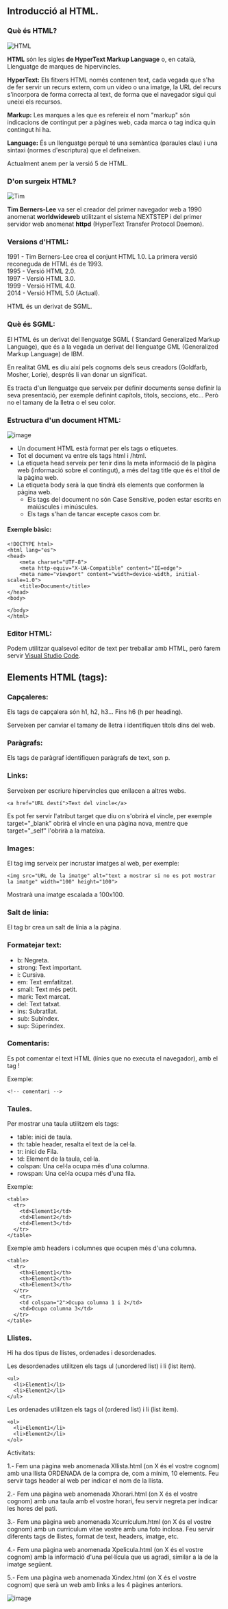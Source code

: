 ## Introducció al HTML.

### Què és HTML?

![HTML](https://user-images.githubusercontent.com/110727546/211291962-53330a1b-3811-456c-93b5-59bc18e88a9b.png)

**HTML** són les sigles **de HyperText Markup Language** o, en català, Llenguatge de marques de hipervincles.

**HyperText:** Els fitxers HTML només contenen text, cada vegada que s'ha de fer servir un recurs extern, com un vídeo o una imatge, la URL del recurs s'incorpora de forma correcta al text, de forma que el navegador sigui qui uneixi els recursos.

**Markup:** Les marques a les que es refereix el nom "markup" són indicacions de contingut per a pàgines web, cada marca o tag indica quin contingut hi ha.

**Language:** És un llenguatge perquè té una semàntica (paraules clau) i una sintaxi (normes d'escriptura) que el defineixen.

Actualment anem per la versió 5 de HTML.

### D'on surgeix HTML?

![Tim](https://upload.wikimedia.org/wikipedia/commons/thumb/f/f8/Tim_Berners-Lee.jpg/220px-Tim_Berners-Lee.jpg)

**Tim Berners-Lee** va ser el creador del primer navegador web a 1990 anomenat **worldwideweb** utilitzant el sistema NEXTSTEP i del primer servidor web anomenat **httpd** (HyperText Transfer Protocol Daemon).

### Versions d'HTML:

1991 - Tim Berners-Lee crea el conjunt HTML 1.0. La primera versió reconeguda de HTML és de 1993.<br>
1995 - Versió HTML 2.0.<br>
1997 - Versió HTML 3.0.<br>
1999 - Versió HTML 4.0.<br>
2014 - Versió HTML 5.0 (Actual).<br>

HTML és un derivat de SGML.

### Què és SGML: 

El HTML és un derivat del llenguatge SGML ( Standard Generalized Markup Language), que és a la vegada un derivat del llenguatge GML (Generalized Markup Language) de IBM.

En realitat GML es diu així pels cognoms dels seus creadors (Goldfarb, Mosher, Lorie), després li van donar un significat.

Es tracta d'un llenguatge que serveix per definir documents sense definir la seva presentació, per exemple definint capítols, títols, seccions, etc... Però no el tamany de la lletra o el seu color. 

### Estructura d'un document HTML:

![image](https://user-images.githubusercontent.com/110727546/218274745-f79c1aaf-5e35-40f0-81ad-3734de846c06.png)


- Un document HTML està format per els tags o etiquetes.
- Tot el document va entre els tags html i /html.
- La etiqueta head serveix per tenir dins la meta informació de la pàgina web (informació sobre el contingut), a més del tag title que és el títol de la pàgina web.
- La etiqueta body serà la que tindrà els elements que conformen la pàgina web.
  - Els tags del document no són Case Sensitive, poden estar escrits en maiúscules i minúscules.
  - Els tags s'han de tancar excepte casos com br.
  
#### Exemple bàsic:

```
<!DOCTYPE html>
<html lang="es">
<head>
    <meta charset="UTF-8">
    <meta http-equiv="X-UA-Compatible" content="IE=edge">
    <meta name="viewport" content="width=device-width, initial-scale=1.0">
    <title>Document</title>
</head>
<body>
    
</body>
</html>
```

  ### Editor HTML:
  
  Podem utilitzar qualsevol editor de text per treballar amb HTML, però farem servir [Visual Studio Code](https://code.visualstudio.com/docs/setup/linux).
  
  ## Elements HTML (tags):

  ### Capçaleres:
  
  Els tags de capçalera són h1, h2, h3... Fins h6 (h per heading).
  
  Serveixen per canviar el tamany de lletra i identifiquen títols dins del web.
  
  ### Paràgrafs:
  
  Els tags de paràgraf identifiquen paràgrafs de text, son p.
  
  ### Links:
  
  Serveixen per escriure hipervincles que enllacen a altres webs.
  
  ```
  <a href="URL destí">Text del vincle</a>
  ```
  Es pot fer servir l'atribut target que diu on s'obrirà el vincle, per exemple target="_blank" obrirà el vincle en una pàgina nova, mentre que target="_self" l'obrirà a la mateixa.
  
  ### Images:
  
  El tag img serveix per incrustar imatges al web, per exemple: 
  
  ```
  <img src="URL de la imatge" alt="text a mostrar si no es pot mostrar la imatge" width="100" height="100"> 
  ```
  Mostrarà una imatge escalada a 100x100.
  
  ### Salt de línia: 
  
  El tag br crea un salt de línia a la pàgina.
  
  ### Formatejar text:
  
- b: Negreta.
- strong: Text important.
- i: Cursiva.
- em: Text emfatitzat.
- small: Text més petit.
- mark: Text marcat.
- del: Text tatxat.
- ins: Subratllat.
- sub: Subíndex.
- sup: Súperíndex.

### Comentaris:

Es pot comentar el text HTML (línies que no executa el navegador), amb el tag !

Exemple:

```
<!-- comentari -->
```

### Taules.

Per mostrar una taula utilitzem els tags:

- table: inici de taula.
- th: table header, resalta el text de la cel·la.
- tr: inici de Fila.
- td: Element de la taula, cel·la.
- colspan: Una cel·la ocupa més d'una columna.
- rowspan: Una cel·la ocupa més d'una fila.


Exemple:

```
<table>
  <tr>
    <td>Element1</td>
    <td>Element2</td>
    <td>Element3</td>
  </tr>
</table>
```

Exemple amb headers i columnes que ocupen més d'una columna.

```
<table>
  <tr>
    <th>Element1</th>
    <th>Element2</th>
    <th>Element3</th>
  </tr>
    <tr>
    <td colspan="2">Ocupa columna 1 i 2</td>
    <td>Ocupa columna 3</td>    
  </tr>
</table>
```

### Llistes.

Hi ha dos tipus de llistes, ordenades i desordenades.

Les desordenades utilitzen els tags ul (unordered list) i li (list item).

```
<ul>
  <li>Element1</li>
  <li>Element2</li>  
</ul>
```

Les ordenades utilitzen els tags ol (ordered list) i li (list item).

```
<ol>
  <li>Element1</li>
  <li>Element2</li>  
</ol>
```

Activitats:

1.- Fem una pàgina web anomenada Xllista.html (on X és el vostre cognom) amb una llista ORDENADA de la compra de, com a mínim, 10 elements.
Feu servir tags header al web per indicar el nom de la llista.

2.- Fem una pàgina web anomenada Xhorari.html (on X és el vostre cognom) amb una taula amb el vostre horari, feu servir negreta per indicar les hores del pati.

3.- Fem una pàgina web anomenada Xcurrículum.html (on X és el vostre cognom) amb un curriculum vitae vostre amb una foto inclosa.
Feu servir diferents tags de llistes, format de text, headers, imatge, etc.

4.- Fem una pàgina web anomenada Xpelicula.html (on X és el vostre cognom) amb la informació d'una pel·lícula que us agradi, similar a la de la imatge següent.

5.- Fem una pàgina web anomenada Xindex.html (on X és el vostre cognom) que serà un web amb links a les 4 pàgines anteriors.

![image](https://user-images.githubusercontent.com/110727546/211312288-24a7feb6-9638-4d05-b66a-7c4db9e67f6d.png)

  

